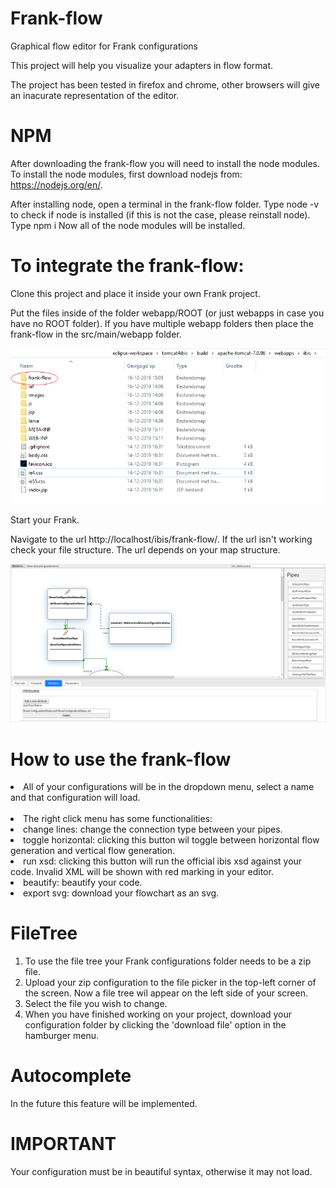 # Frank-flow
Graphical flow editor for Frank configurations

This project will help you visualize your adapters in flow format.

The project has been tested in firefox and chrome, other browsers will give an inacurate representation of the editor.

# NPM

After downloading the frank-flow you will need to install the node modules.
To install the node modules, first download nodejs from: https://nodejs.org/en/.

After installing node, open a terminal in the frank-flow folder.
Type node -v to check if node is installed (if this is not the case, please reinstall node).
Type npm i
Now all of the node modules will be installed.


# To integrate the frank-flow: 

  Clone this project and place it inside your own Frank project.

  Put the files inside of the folder webapp/ROOT (or just webapps in case you have no ROOT folder).
  If you have multiple webapp folders then place the frank-flow in the src/main/webapp folder.

  <img src="media/images/frankflowDownloadTut.png" />

  Start your Frank.


  Navigate to the url http://localhost/ibis/frank-flow/.
  If the url isn't working check your file structure.
  The url depends on your map structure.

  <img src="media/images/frank-flow-huidig.png" />

# How to use the frank-flow
  
  <li>
  All of your configurations will be in the dropdown menu, select a name and that configuration will load.
  </li>
  <br>
  <li>
  The right click menu has some functionalities:
  </li>
  <li>
  change lines: change the connection type between your pipes.
  </li>
  <li>
  toggle horizontal: clicking this button wil toggle between horizontal flow generation and vertical flow generation.
  </li>
  <li>
  run xsd: clicking this button will run the official ibis xsd against your code. Invalid XML will be shown with red marking in your editor.
  </li>
  <li>
  beautify: beautify your code.
  </li>
  <li>
  export svg: download your flowchart as an svg.
  </li>

  # FileTree
  <ol>
  <li>
  To use the file tree your Frank configurations folder needs to be a zip file.
  </li>
  <li>
  Upload your zip configuration to the file picker in the top-left corner of the screen.
  Now a file tree wil appear on the left side of your screen.
  </li>
  <li>
  Select the file you wish to change.
  </li>
  <li>
  When you have finished working on your project, download your configuration folder by clicking the 'download file' option in the hamburger menu.
  </li>
  </ol>


  
  # Autocomplete
  In the future this feature will be implemented.
  
  # IMPORTANT
  Your configuration must be in beautiful syntax, otherwise it may not load. 
